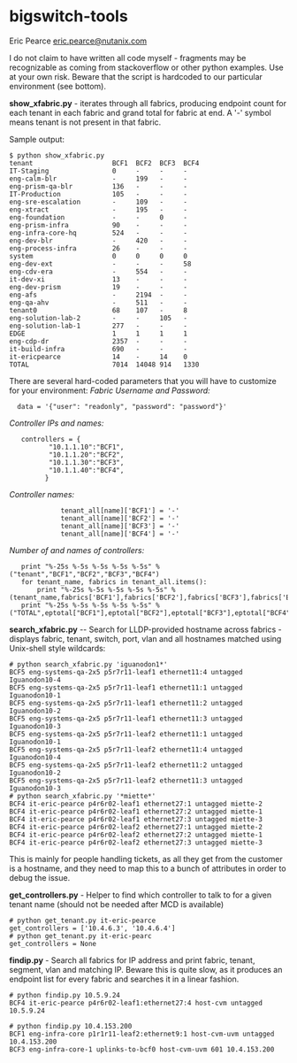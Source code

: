 # bigswitch-tools

Eric Pearce eric.pearce@nutanix.com

I do not claim to have written all code myself - fragments may be recognizable as coming from stackoverflow or other python examples. Use at your own risk.  Beware that the script is hardcoded to our particular environment (see bottom).

**show_xfabric.py** - iterates through all fabrics, producing endpoint count for each tenant in each fabric and grand total for fabric at end.  A '-' symbol means tenant is not present in that fabric.

Sample output:
```
$ python show_xfabric.py 
tenant                    BCF1  BCF2  BCF3  BCF4    
IT-Staging                0     -     -     -       
eng-calm-blr              -     199   -     -    
eng-prism-qa-blr          136   -     -     -     
IT-Production             105   -     -     -       
eng-sre-escalation        -     109   -     -    
eng-xtract                -     195   -     -       
eng-foundation            -     -     0     -    
eng-prism-infra           90    -     -     -    
eng-infra-core-hq         524   -     -     -    
eng-dev-blr               -     420   -     -    
eng-process-infra         26    -     -     -    
system                    0     0     0     0    
eng-dev-ext               -     -     -     58   
eng-cdv-era               -     554   -     -    
it-dev-xi                 13    -     -     -    
eng-dev-prism             19    -     -     -    
eng-afs                   -     2194  -     -    
eng-qa-ahv                -     511   -     -       
tenant0                   68    107   -     8       
eng-solution-lab-2        -     -     105   -    
eng-solution-lab-1        277   -     -     -    
EDGE                      1     1     1     1    
eng-cdp-dr                2357  -     -     -        
it-build-infra            690   -     -     -    
it-ericpearce             14    -     14    0    
TOTAL                     7014  14048 914   1330
```

There are several hard-coded parameters that you will have to customize for your environment:
*Fabric Username and Password:*
```
  data = '{"user": "readonly", "password": "password"}'
```
*Controller IPs and names:*
```
   controllers = {
          "10.1.1.10":"BCF1",
          "10.1.1.20":"BCF2",
          "10.1.1.30":"BCF3",
          "10.1.1.40":"BCF4",
         }
```
*Controller names:*
```
             tenant_all[name]['BCF1'] = '-'
             tenant_all[name]['BCF2'] = '-'
             tenant_all[name]['BCF3'] = '-'
             tenant_all[name]['BCF4'] = '-'
```
*Number of and names of controllers:*
```
   print "%-25s %-5s %-5s %-5s %-5s" % ("tenant","BCF1","BCF2","BCF3","BCF4")
   for tenant_name, fabrics in tenant_all.items():
       print "%-25s %-5s %-5s %-5s %-5s" % (tenant_name,fabrics['BCF1'],fabrics['BCF2'],fabrics['BCF3'],fabrics['BCF4'])
   print "%-25s %-5s %-5s %-5s %-5s" % ("TOTAL",eptotal["BCF1"],eptotal["BCF2"],eptotal["BCF3"],eptotal["BCF4"])
```
**search_xfabric.py** -- Search for LLDP-provided hostname across fabrics - displays fabric, tenant, switch, port, vlan and all hostnames matched using Unix-shell style wildcards:
```
# python search_xfabric.py 'iguanodon1*'
BCF5 eng-systems-qa-2x5 p5r7r11-leaf1 ethernet11:4 untagged Iguanodon10-4
BCF5 eng-systems-qa-2x5 p5r7r11-leaf1 ethernet11:1 untagged Iguanodon10-1
BCF5 eng-systems-qa-2x5 p5r7r11-leaf1 ethernet11:2 untagged Iguanodon10-2
BCF5 eng-systems-qa-2x5 p5r7r11-leaf1 ethernet11:3 untagged Iguanodon10-3
BCF5 eng-systems-qa-2x5 p5r7r11-leaf2 ethernet11:1 untagged Iguanodon10-1
BCF5 eng-systems-qa-2x5 p5r7r11-leaf2 ethernet11:4 untagged Iguanodon10-4
BCF5 eng-systems-qa-2x5 p5r7r11-leaf2 ethernet11:2 untagged Iguanodon10-2
BCF5 eng-systems-qa-2x5 p5r7r11-leaf2 ethernet11:3 untagged Iguanodon10-3
# python search_xfabric.py '*miette*'
BCF4 it-eric-pearce p4r6r02-leaf1 ethernet27:1 untagged miette-2
BCF4 it-eric-pearce p4r6r02-leaf1 ethernet27:2 untagged miette-1
BCF4 it-eric-pearce p4r6r02-leaf1 ethernet27:3 untagged miette-3
BCF4 it-eric-pearce p4r6r02-leaf2 ethernet27:1 untagged miette-2
BCF4 it-eric-pearce p4r6r02-leaf2 ethernet27:2 untagged miette-1
BCF4 it-eric-pearce p4r6r02-leaf2 ethernet27:3 untagged miette-3
```
This is mainly for people handling tickets, as all they get from the customer is a hostname, and they need to map this to a bunch of attributes in order to debug the issue.

**get_controllers.py** - Helper to find which controller to talk to for a given tenant name (should not be needed after MCD is available)
```
# python get_tenant.py it-eric-pearce
get_controllers = ['10.4.6.3', '10.4.6.4']
# python get_tenant.py it-eric-pearc
get_controllers = None
```
**findip.py** - Search all fabrics for IP address and print fabric, tenant, segment, vlan and matching IP. Beware this is quite slow, as it produces an endpoint list for every fabric and searches it in a linear fashion.
```
# python findip.py 10.5.9.24
BCF4 it-eric-pearce p4r6r02-leaf1:ethernet27:4 host-cvm untagged 10.5.9.24

# python findip.py 10.4.153.200
BCF1 eng-infra-core p1r1r11-leaf2:ethernet9:1 host-cvm-uvm untagged 10.4.153.200
BCF3 eng-infra-core-1 uplinks-to-bcf0 host-cvm-uvm 601 10.4.153.200
```
